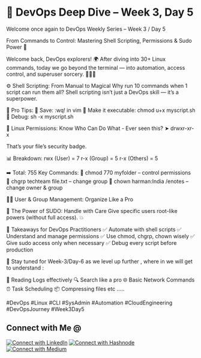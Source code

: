 #  🚀 DevOps Deep Dive – Week 3, Day 5

Welcome once again to DevOps Weekly Series – Week 3 / Day 5

From Commands to Control: Mastering Shell Scripting, Permissions & Sudo Power 🚀

Welcome back, DevOps explorers! 🌍 After diving into 30+ Linux commands, today we go beyond the terminal — into automation, access control, and superuser sorcery. 🧙‍♂️✨

⚙️ Shell Scripting: From Manual to Magical
Why run 10 commands when 1 script can run them all?
 Shell scripting isn’t just a DevOps skill — it’s a superpower.

🧠 Pro Tips:
 🔸 Save: :wq! in vim
 🔸 Make it executable: chmod u+x myscript.sh
 🔸 Debug: sh -x myscript.sh

🔐 Linux Permissions: Know Who Can Do What -
Ever seen this? ➤ drwxr-xr-x

That’s your file’s security badge.

📊 Breakdown:
rwx (User) = 7
r-x (Group) = 5
r-x (Others) = 5

➡️ Total: 755
Key Commands:
 🔧 chmod 770 myfolder – control permissions
 👥 chgrp techteam file.txt – change group
 👤 chown harman:India /enotes – change owner & group

🧑‍💻 User & Group Management: Organize Like a Pro

🔑 The Power of SUDO: Handle with Care
Give specific users root-like powers (without full access). 💥

🚀 Takeaways for DevOps Practitioners
✅ Automate with shell scripts
✅ Understand and manage permissions
✅ Use chmod, chgrp, chown wisely
✅ Give sudo access only when necessary
✅ Debug every script before production

🔄 Stay tuned for Week-3/Day-6 as we level up further , where in we will get to understand :

📖 Reading Logs effectively
🔍 Search like a pro
🌐 Basic Network Commands
⏰ Task Scheduling
📦 Compressing files etc …..

#DevOps #Linux #CLI #SysAdmin #Automation #CloudEngineering #DevOpsJourney #Week3Day5

## Connect with Me @

[![Connect with LinkedIn](https://img.shields.io/badge/LinkedIn-Connect-blue?style=for-the-badge&logo=linkedin)](https://www.linkedin.com/in/jasmeetsm)
[![Connect with Hashnode](https://img.shields.io/badge/Hashnode-Follow-blueviolet?style=for-the-badge&logo=hashnode)](https://devops2025.hashnode.dev)
[![Connect with Medium](https://img.shields.io/badge/Medium-Follow-black?style=for-the-badge&logo=medium)](https://medium.com/@jasmeetsm04)

